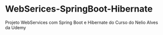 # WebSerices-SpringBoot-Hibernate
Projeto WebServices com Spring Boot e Hibernate do Curso do Nelio Alves da Udemy

